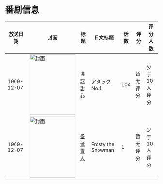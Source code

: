 # 番剧信息

|放送日期|封面|标题|日文标题|话数|评分|评分人数|
|---|---|---|---|---|---|---|
|1969-12-07|<img src="//lain.bgm.tv/pic/cover/c/c4/47/53773_2Lp42.jpg" alt="封面" style="width:150px;height:200px;object-fit:cover;">|[排球甜心](https://bangumi.tv/subject/53773)|アタックNo.1|104|暂无评分|少于10人评分|
|1969-12-07|<img src="//lain.bgm.tv/pic/cover/c/e2/2a/298916_MNNhw.jpg" alt="封面" style="width:150px;height:200px;object-fit:cover;">|[圣诞雪人](https://bangumi.tv/subject/298916)|Frosty the Snowman|1|暂无评分|少于10人评分|
